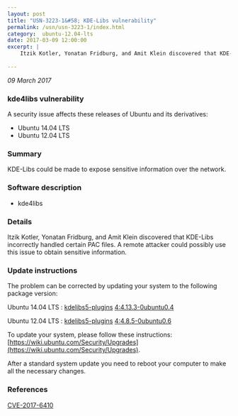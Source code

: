 ```yaml
---
layout: post
title: "USN-3223-1&#58; KDE-Libs vulnerability"
permalink: /usn/usn-3223-1/index.html
category:  ubuntu-12.04-lts
date: 2017-03-09 12:00:00
excerpt: |
    Itzik Kotler, Yonatan Fridburg, and Amit Klein discovered that KDE-Libs incorrectly handled certain PAC files. A remote attacker could possibly use this issue to obtain sensitive information. 
    
--- 
```

 
 

*09 March 2017*

### kde4libs vulnerability

A security issue affects these releases of Ubuntu and its derivatives:

* Ubuntu 14.04 LTS
* Ubuntu 12.04 LTS

### Summary

KDE-Libs could be made to expose sensitive information over the network. 

### Software description

* kde4libs 

### Details

Itzik Kotler, Yonatan Fridburg, and Amit Klein discovered that KDE-Libs incorrectly handled certain PAC files. A remote attacker could possibly use this issue to obtain sensitive information. 

### Update instructions

The problem can be corrected by updating your system to the following package version:

Ubuntu 14.04 LTS
 : [kdelibs5-plugins](https://launchpad.net/ubuntu/+source/kde4libs) <span> [4:4.13.3-0ubuntu0.4](https://launchpad.net/ubuntu/+source/kde4libs/4:4.13.3-0ubuntu0.4) </span> 

Ubuntu 12.04 LTS
 : [kdelibs5-plugins](https://launchpad.net/ubuntu/+source/kde4libs) <span> [4:4.8.5-0ubuntu0.6](https://launchpad.net/ubuntu/+source/kde4libs/4:4.8.5-0ubuntu0.6) </span> 

To update your system, please follow these instructions: [https://wiki.ubuntu.com/Security/Upgrades](https://wiki.ubuntu.com/Security/Upgrades).

After a standard system update you need to reboot your computer to make all the necessary changes. 

### References

 
 [CVE-2017-6410](http://people.ubuntu.com/~ubuntu-security/cve/CVE-2017-6410)
 

